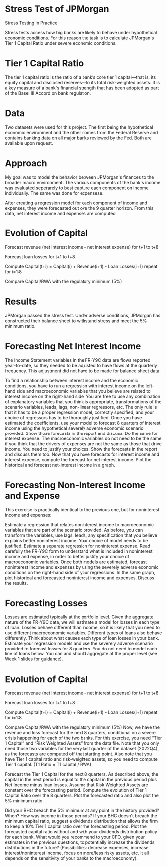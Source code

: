 # Stress Test of JPMorgan

Stress Testing in Practice

Stress tests access how big banks are likely to behave under hypothetical economic conditions. For this reason the task is to calculate JPMorgan's Tier 1 Capital Ratio under severe economic conditions. 

# Tier 1 Capital Ratio
The tier 1 capital ratio is the ratio of a bank’s core tier 1 capital—that is, its equity capital and disclosed reserves—to its total risk-weighted assets. It is a key measure of a bank's financial strength that has been adopted as part of the Basel III Accord on bank regulation.

# Data

Two datasets were used for this project. The first being the hypothetical economic environment and the other comes from the Federal Reserve and contains banking data on all major banks reviewed by the Fed. Both are available upon request.

# Approach

My goal was to model the behavior between JPMorgan's finances to the broader macro environment. The various components of the bank's income was evaluated seperarely to best capture each component on income individually. The same was done for expensese.

After creating a regression model for each component of income and expenses, they were forecasted out ove the 9 quarter horizon. From this data, net interest income and expenses are computed

# Evolution of Capital
Forecast revenue (net interest income - net interest expense) for t+1 to t+8

Forecast loan losses for t+1 to t+8

Compute
Capital(t+i) = Capital(i) + Revenue(i+1) - Loan Losses(i+1)
repeat for i=1:8

Compare Capital/RWA with the regulatory minimum (5%)

# Results

JPMorgan passed the stress test. Under adverse conditions, JPMorgan has constructed their balance sheet to withstand stress and meet the 5% minimum ratio.

# Forecasting Net Interest Income
The Income Statement variables in the FR-Y9C data are flows reported year-to-date, so they needed to be adjusted to have flows at the quarterly frequency. This adjustment did not have to be made for balance sheet data.

To find a relationship between interest income and the economic conditions, you have to run a regression with interest income on the left-hand side and macroeconomic variables that you believe are related to interest income on the right-hand side. You are free to use any combination of explanatory variables that you think is appropriate, transformations of the scenario variables, leads, lags, non-linear regressors, etc. The only rule is that it has to be a proper regression model, correctly specified, and your choice of regressors has to be thoroughly justified.
Once you have estimated the coefficients, use your model to forecast 8 quarters of interest income using the hypothetical severely adverse economic scenario provided. Show those forecasts in the report and discuss.
Do the same for interest expense. The macroeconomic variables do not need to be the same if you think that the drivers of expenses are not the same as those that drive income. You need to justify your choices. Show the forecasts in the report and discuss them too.
Now that you have forecasts for interest income and interest expense, compute the forecast for net interest income. Plot the historical and forecast net-interest income in a graph.
 

# Forecasting Non-Interest Income and Expense
This exercise is practically identical to the previous one, but for noninterest income and expenses:

Estimate a regression that relates noninterest income to macroeconomic variables that are part of the scenario provided. As before, you can transform the variables, use lags, leads, any specification that you believe explains better noninterest income. Your choice of model needs to be justified.
Estimate a separate regression for noninterest expense. Read carefully the FR-Y9C form to understand what is included in noninterest income and expense, in order to better justify your choice of macroeconomic variables.
Once both models are estimated, forecast noninterest income and expenses by using the severely adverse economic conditions on the right-hand side of your regressions.
In the same graph, plot historical and forecasted noninterest income and expenses. Discuss the results.
 

# Forecasting Losses
Losses are estimated typically at the portfolio level. Given the aggregate nature of the FR-Y9C data, we will estimate a model for losses in each type of loan. Losses behave different than income, so it is likely that you need to use different macroeconomic variables.  Different types of loans also behave differently. Think about what causes each type of loan losses in your bank. Estimate your regression models and use the severely adverse scenario provided to forecast losses for 8 quarters. You do not need to model each line of loans below. You can and should aggregate at the proper level (see Week 1 slides for guidance).

 
# Evolution of Capital
Forecast revenue (net interest income - net interest expense) for t+1 to t+8

Forecast loan losses for t+1 to t+8

Compute
Capital(t+i) = Capital(i) + Revenue(i+1) - Loan Losses(i+1)
repeat for i=1:8

Compare Capital/RWA with the regulatory minimum (5%)
Now, we have the revenue and loss forecast for the next 8 quarters, conditional on a severe crisis happening for each of the two banks. For this exercise, you need “Tier 1 Capital” and “Risk Weighted Assets” from the data file. Note that you only need those two variables for the very last quarter of the dataset (2022Q4), as the forecasts are computed off that starting point. Also note that you have Tier 1 capital ratio and risk-weighted assets, so you need to compute Tier 1 capital. (T1 Ratio = T1 capital / RWA)

Forecast the Tier 1 Capital for the next 8 quarters. As described above, the capital in the next period is equal to the capital in the previous period plus Net Income minus loan losses.
Assume that Risk Weighted Assets are constant over the forecasting period. Compute the evolution of Tier 1 Capital Ratio over the 8 quarters. Plot the forecasted ratio and also plot the 5% minimum ratio.

Did your BHC breach the 5% minimum at any point in the history provided? When? How was income in those periods?
If your BHC doesn't breach the minimum capital ratio, suggest a dividends distribution that allows the firm to keep a 10% Tier 1 capital ratio over the forecasting period. Plot the forecasted capital ratio without and with your dividends distribution policy for each bank.
What would you recommend to your CFO, given your estimates in the previous questions, to potentially increase the dividends distributions in the future? (Possibilities: decrease expenses, increase interest/noninterest income, focus on more/less risky assets, etc. It all depends on the sensitivity of your banks to the macroeconomy).
